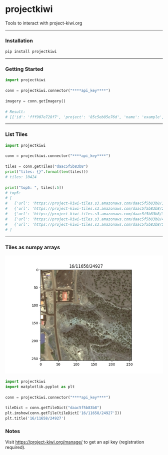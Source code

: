 # projectkiwi

Tools to interact with project-kiwi.org

---

### Installation
```Bash
pip install projectkiwi
```

--- 

### Getting Started
```Python
import projectkiwi

conn = projectkiwi.connector("****api_key****")

imagery = conn.getImagery()

# Result:
# [{'id': 'fff907e728f7', 'project': '85c5eb85e76d', 'name': 'example', 'url': 'https://project-kiwi-tiles.s3.amazonaws.com/fff907e728f7/{z}/{x}/{y}', 'ref': 'False', 'status': 'live', 'invert_y': 1}]
```

---

### List Tiles
```Python
import projectkiwi

conn = projectkiwi.connector("****api_key****")

tiles = conn.getTiles("daac5f5b83b8")
print("tiles: {}".format(len(tiles)))
# tiles: 10424

print("top5: ", tiles[:5])
# top5:  
# [
#   {'url': 'https://project-kiwi-tiles.s3.amazonaws.com/daac5f5b83b8/1/0/0', 'zxy': '1/0/0'}, 
#   {'url': 'https://project-kiwi-tiles.s3.amazonaws.com/daac5f5b83b8/2/0/1', 'zxy': '2/0/1'}, 
#   {'url': 'https://project-kiwi-tiles.s3.amazonaws.com/daac5f5b83b8/3/1/3', 'zxy': '3/1/3'}, 
#   {'url': 'https://project-kiwi-tiles.s3.amazonaws.com/daac5f5b83b8/4/2/6', 'zxy': '4/2/6'}, 
#   {'url': 'https://project-kiwi-tiles.s3.amazonaws.com/daac5f5b83b8/5/5/12', 'zxy': '5/5/12'}
# ]
```

---

### Tiles as numpy arrays

![example](figs/example.png)

```Python
import projectkiwi
import matplotlib.pyplot as plt

conn = projectkiwi.connector("****api_key****")

tileDict = conn.getTileDict("daac5f5b83b8")
plt.imshow(conn.getTile(tileDict['16/11658/24927']))
plt.title('16/11658/24927')
```


### Notes
Visit https://project-kiwi.org/manage/ to get an api key (registration required).